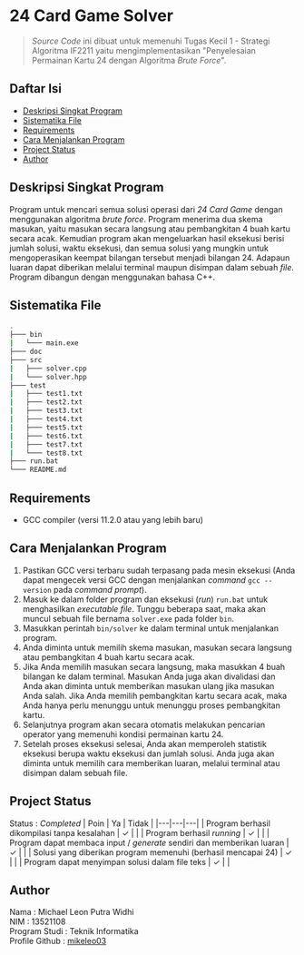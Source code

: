 # 24 Card Game Solver
> *Source Code* ini dibuat untuk memenuhi Tugas Kecil 1 - Strategi Algoritma IF2211 yaitu mengimplementasikan 
> "Penyelesaian Permainan Kartu 24 dengan Algoritma *Brute Force*".

## Daftar Isi
* [Deskripsi Singkat Program](#deskripsi-singkat-program)
* [Sistematika File](#sistematika-file)
* [Requirements](#requirements)
* [Cara Menjalankan Program](#cara-menjalankan-program)
* [Project Status](#project-status)
* [Author](#author)

## Deskripsi Singkat Program
Program untuk mencari semua solusi operasi dari *24 Card Game* dengan menggunakan algoritma *brute force*. Program menerima dua skema masukan, yaitu masukan secara langsung atau pembangkitan 4 buah kartu secara acak. Kemudian program akan mengeluarkan hasil eksekusi berisi jumlah solusi, waktu eksekusi, dan semua solusi yang mungkin untuk mengoperasikan keempat bilangan tersebut menjadi bilangan 24. Adapaun luaran dapat diberikan melalui terminal maupun disimpan dalam sebuah *file*. Program dibangun dengan menggunakan bahasa C++.

## Sistematika File
```bash
.
├─── bin
|   └─── main.exe
├─── doc
├─── src
|   ├─── solver.cpp
|   └─── solver.hpp
├─── test
|   ├─── test1.txt
|   ├─── test2.txt
|   ├─── test3.txt
|   ├─── test4.txt
|   ├─── test5.txt
|   ├─── test6.txt
|   ├─── test7.txt
|   └─── test8.txt
├─── run.bat
└─── README.md
```

## Requirements
* GCC compiler (versi 11.2.0 atau yang lebih baru)

## Cara Menjalankan Program
1. Pastikan GCC versi terbaru sudah terpasang pada mesin eksekusi (Anda dapat mengecek versi GCC dengan menjalankan *command* `gcc --version` pada *command prompt*).
2. Masuk ke dalam folder program dan eksekusi (*run*) `run.bat` untuk menghasilkan *executable file*. Tunggu beberapa saat, maka akan muncul sebuah file bernama `solver.exe` pada folder `bin`.
3. Masukkan perintah `bin/solver` ke dalam terminal untuk menjalankan program.
4. Anda diminta untuk memilih skema masukan, masukan secara langsung atau pembangkitan 4 buah kartu secara acak.
5. Jika Anda memilih masukan secara langsung, maka masukkan 4 buah bilangan ke dalam terminal. Masukan Anda juga akan divalidasi dan Anda akan diminta untuk memberikan masukan ulang jika masukan Anda salah. Jika Anda memilih pembangkitan kartu secara acak, maka Anda hanya perlu menunggu untuk menunggu proses pembangkitan kartu.
6. Selanjutnya program akan secara otomatis melakukan pencarian operator yang memenuhi kondisi permainan kartu 24.
7. Setelah proses eksekusi selesai, Anda akan memperoleh statistik eksekusi berupa waktu eksekusi dan jumlah solusi. Anda juga akan diminta untuk memilih cara memberikan luaran, melalui terminal atau disimpan dalam sebuah file.

## Project Status
Status : *Completed*
| Poin  | Ya | Tidak |
|---|---|---|
| Program berhasil dikompilasi tanpa kesalahan | ✓ |   |
| Program berhasil *running* | ✓ |   |
| Program dapat membaca input / *generate* sendiri dan memberikan luaran | ✓ |   |
| Solusi yang diberikan program memenuhi (berhasil mencapai 24) | ✓ |  |
| Program dapat menyimpan solusi dalam file teks | ✓ |  |

## Author
Nama : Michael Leon Putra Widhi </br>
NIM : 13521108 </br>
Program Studi : Teknik Informatika </br>
Profile Github : [mikeleo03](https://github.com/mikeleo03)